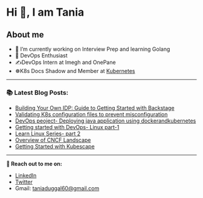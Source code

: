 # Hi 👋, I am Tania

## About me
 - 🔭 I’m currently working on Interview Prep and learning Golang
 - 🚢 DevOps Enthusiast
 - ✍️DevOps Intern at Imegh and OnePane
 - ☸️K8s Docs Shadow and Member at [Kubernetes](https://kubernetes.io/) 

 

---

### 📚 Latest Blog Posts:
  <!-- BLOG-POST-LIST:START -->
  - [Building Your Own IDP: Guide to Getting Started with Backstage](https://www.onepane.ai/blog/building-your-own-idp-guide-to-getting-started-with-backstage/)
  - [Validating K8s configuration files to prevent misconfiguration](https://www.civo.com/learn/validating-k8s-configuration-files)
  - [DevOps peoject- Deploying java application using dockerandkubernetes ](https://blog.kubesimplify.com/deploying-java-application-using-docker-and-kubernetes-devops-project)
  - [Getting started with DevOps- Linux part-1](https://blog.wemakedevs.org/linux-required-to-get-started-with-devops-part-1)
  - [Learn Linux Series- part 2](https://blog.wemakedevs.org/learn-linux-series-part-2)
  - [Overview of CNCF Landscape](https://duggaltania.hashnode.dev/cncf-landscape)
  - [Getting Started with Kubescape](https://duggaltania.hashnode.dev/getting-started-with-kubescape)
  <!-- BLOG-POST-LIST:END -->
  
  ---

<!--  -->

**🔗 Reach out to me on:**

- [LinkedIn](https://www.linkedin.com/in/tania-duggal-07a297220/)
- [Twitter](https://twitter.com/taniadtwt)
- Gmail: taniaduggal60@gmail.com
